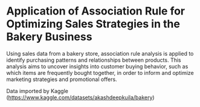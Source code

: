 # Application of Association Rule for Optimizing Sales Strategies in the Bakery Business
Using sales data from a bakery store, association rule analysis is applied to identify purchasing patterns and relationships between products. This analysis aims to uncover insights into customer buying behavior, such as which items are frequently bought together, in order to inform and optimize marketing strategies and promotional offers.

Data imported by Kaggle (https://www.kaggle.com/datasets/akashdeepkuila/bakery)

